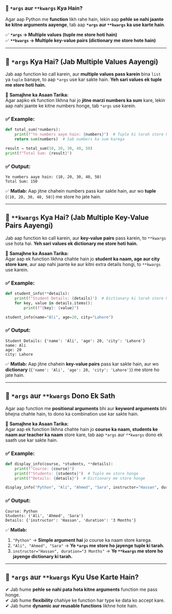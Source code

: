 ### **🔹 `*args` aur `**kwargs` Kya Hain?**
Agar aap Python me **function** likh rahe hain, lekin aap **pehle se nahi jaante ke kitne arguments aayenge**, tab aap **`*args` aur `**kwargs` ka use karte hain**.

✅ **`*args` → Multiple values (tuple me store hoti hain)**  
✅ **`**kwargs` → Multiple key-value pairs (dictionary me store hote hain)**  



---

## **🔸 `*args` Kya Hai? (Jab Multiple Values Aayengi)**
Jab aap function ko call karein, aur **multiple values pass karein** bina `list` ya `tuple` banaye, to aap `*args` use kar sakte hain. **Yeh sari values ek tuple me store hoti hain.**

📌 **Samajhne ka Asaan Tarika:**  
Agar aapko ek function likhna hai jo **jitne marzi numbers ka sum** kare, lekin aap nahi jaante ke kitne numbers honge, tab `*args` use karein.

### **✅ Example:**
```python
def total_sum(*numbers):
    print(f"Ye numbers aaye hain: {numbers}")  # Tuple ki tarah store hotay hain
    return sum(numbers)  # Sab numbers ka sum karega

result = total_sum(10, 20, 30, 40, 50)
print(f"Total Sum: {result}")
```

### **✅ Output:**
```
Ye numbers aaye hain: (10, 20, 30, 40, 50)
Total Sum: 150
```

✅ **Matlab:** Aap jitne chahein numbers pass kar sakte hain, aur wo **tuple** (`(10, 20, 30, 40, 50)`) me store ho jate hain.  

---

## **🔸 `**kwargs` Kya Hai? (Jab Multiple Key-Value Pairs Aayengi)**
Jab aap function ko call karein, aur **key-value pairs** pass karein, to `**kwargs` use hota hai. **Yeh sari values ek dictionary me store hoti hain.**

📌 **Samajhne ka Asaan Tarika:**  
Agar aap ek function likhna chahte hain jo **student ka naam, age aur city store kare**, aur aap nahi jaante ke aur kitni extra details hongi, to `**kwargs` use karein.

### **✅ Example:**
```python
def student_info(**details):
    print(f"Student Details: {details}")  # Dictionary ki tarah store hotay hain
    for key, value in details.items():
        print(f"{key}: {value}")

student_info(name="Ali", age=20, city="Lahore")
```

### **✅ Output:**
```
Student Details: {'name': 'Ali', 'age': 20, 'city': 'Lahore'}
name: Ali
age: 20
city: Lahore
```

✅ **Matlab:** Aap jitne chahein **key-value pairs** pass kar sakte hain, aur wo **dictionary** (`{'name': 'Ali', 'age': 20, 'city': 'Lahore'}`) me store ho jate hain.

---

## **🎯 `*args` aur `**kwargs` Dono Ek Sath**
Agar aap function me **positional arguments** bhi aur **keyword arguments** bhi bhejna chahte hain, to dono ka combination use kar sakte hain.

📌 **Samajhne ka Asaan Tarika:**  
Agar aap ek function likhna chahte hain jo **course ka naam, students ke naam aur teacher ka naam** store kare, tab aap `*args` aur `**kwargs` dono ek saath use kar sakte hain.

### **✅ Example:**
```python
def display_info(course, *students, **details):
    print(f"Course: {course}")
    print(f"Students: {students}")  # Tuple me store honge
    print(f"Details: {details}")  # Dictionary me store honge

display_info("Python", "Ali", "Ahmed", "Sara", instructor="Hassan", duration="3 Months")
```

### **✅ Output:**
```
Course: Python
Students: ('Ali', 'Ahmed', 'Sara')
Details: {'instructor': 'Hassan', 'duration': '3 Months'}
```

✅ **Matlab:**  
1. `"Python"` → **Simple argument hai** jo course ka naam store karega.  
2. `"Ali", "Ahmed", "Sara"` → **Ye `*args` me store ho jayenge tuple ki tarah.**  
3. `instructor="Hassan", duration="3 Months"` → **Ye `**kwargs` me store ho jayenge dictionary ki tarah.**  

---

## **🎯 `*args` aur `**kwargs` Kyu Use Karte Hain?**
✔ Jab hume **pehle se nahi pata hota kitne arguments** function me pass honge.  
✔ Jab hume **flexibility** chahiye ke function har type ke data ko accept kare.  
✔ Jab hume **dynamic aur reusable functions** likhne hote hain.  

